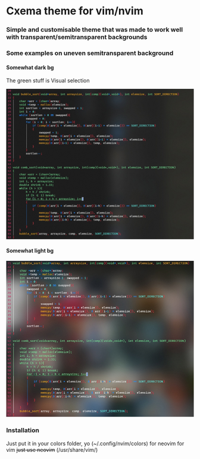 
# Cxema theme for vim/nvim

  
  
  
### Simple and customisable theme that was made to work well with transparent/semitransparent backgrounds 
  
  
### Some examples on uneven semitransparent background
  
#### Somewhat dark bg
The green stuff is Visual selection
  
![Somewhat dark bg](https://github.com/EufMuun/shitdump/blob/main/term.jpg?raw=true)

#### Somewhat light bg

![Somewhat light bg](https://github.com/EufMuun/shitdump/blob/main/termlight.jpg?raw=true)
  
  
### Installation
  
Just put it in your colors folder, yo
(~/.config/nvim/colors) for neovim
for vim <s>just use neovim</s>  (/usr/share/vim/)
 
